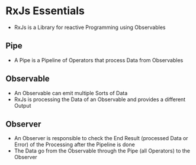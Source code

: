 # RxJs Essentials

- RxJs is a Library for reactive Programming using Observables

## Pipe

- A Pipe is a Pipeline of Operators that process Data from Observables

## Observable

- An Observable can emit multiple Sorts of Data
- RxJs is processing the Data of an Observable and provides a different Output

## Observer

- An Observer is responsible to check the End Result (processed Data or Error) of the Processing after the Pipeline is done
- The Data go from the Observable through the Pipe (all Operators) to the Observer
